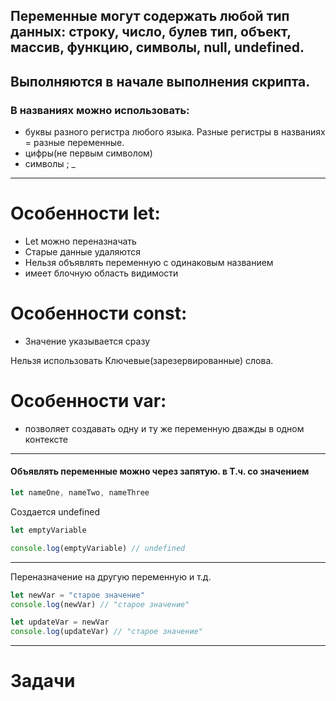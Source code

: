 ## Переменные могут содержать любой тип данных: строку, число,  булев тип, объект, массив, функцию, символы, null, undefined.
## Выполняются в начале выполнения скрипта.

### В названиях можно использовать: 
- буквы разного регистра любого языка. Разные регистры в названиях = разные переменные.
- цифры(не первым символом)
- символы ; _

---

# Особенности let:

- Let можно переназначать
- Старые данные удаляются
- Нельзя объявлять переменную с одинаковым названием
- имеет блочную область видимости


# Особенности const:
- Значение указывается сразу


Нельзя использовать Ключевые(зарезервированные) слова.

# Особенности var:

- позволяет создавать одну и ту же переменную дважды в одном контексте

---

#### Объявлять переменные можно через запятую. в Т.ч. со значением
```javascript
let nameOne, nameTwo, nameThree
```

Создается undefined
```javascript
let emptyVariable

console.log(emptyVariable) // undefined
```
---

Переназначение на другую переменную и т.д.
```javascript
let newVar = "старое значение"
console.log(newVar) // "старое значение"

let updateVar = newVar
console.log(updateVar) // "старое значение"
```
---

# Задачи










